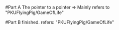 #Part A
The pointer to a pointer => Mainly refers to "PKUFlyingPig/GameOfLife"

#Part B
finished. refers: "PKUFlyingPig/GameOfLife"

